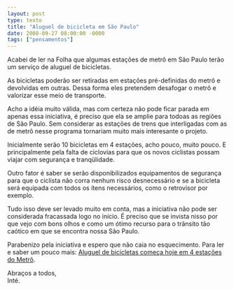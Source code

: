 ```yaml
---
layout: post
type: texto
title: "Aluguel de bicicleta em São Paulo"
date: 2008-09-27 08:00:00 -0000
tags: ["pensamentos"]
---
```

Acabei de ler na Folha que algumas estações de metrô em São Paulo terão um serviço de aluguel de bicicletas.

As bicicletas poderão ser retiradas em estações pré-definidas do metrô e devolvidas em outras. Dessa forma eles pretendem desafogar o metrô e valorizar esse meio de transporte.

Acho a idéia muito válida, mas com certeza não pode ficar parada em apenas essa iniciativa, é preciso que ela se amplie para todoas as regiões de São Paulo. Sem considerar as estações de trens que interligadas com as de metrô nesse programa tornariam muito mais interesante o projeto.

Inicialmente serão 10 bicicletas em 4 estações, acho pouco, muito pouco. E principalmente pela falta de ciclovias para que os novos ciclistas possam viajar com segurança e tranqülidade.

Outro fator é saber se serão disponibilizados equipamentos de segurança para que o ciclista não corra nenhum risco desnecessário e se a bicicleta será equipada com todos os ítens necessários, como o retrovisor por exemplo.

Tudo isso deve ser levado muito em conta, mas a iniciativa não pode ser considerada fracassada logo no início. É preciso que se invista nisso por que vejo com bons olhos e como um ótimo recurso para o trânsito tão caótico em que se encontra nossa São Paulo.

Parabenizo pela iniciativa e espero que não caia no esquecimento.
Para ler e saber um pouco mais: <a href="http://www1.folha.uol.com.br/folha/cotidiano/ult95u449511.shtml">Aluguel de bicicletas começa hoje em 4 estações do Metrô</a>.

Abraços a todos,  
Inté.